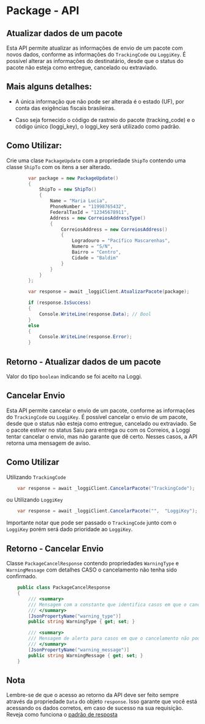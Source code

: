 # Package - API 

## Atualizar dados de um pacote
Esta API permite atualizar as informações de envio de um pacote com novos dados, conforme as informações do `TrackingCode` ou `LoggiKey`.
É possível alterar as informações do destinatário, desde que o status do pacote não esteja como entregue, cancelado ou extraviado.

## Mais alguns detalhes: <!-- {docsify-ignore} -->
- A única informação que não pode ser alterada é o estado (UF), por conta das exigências fiscais brasileiras.

- Caso seja fornecido o código de rastreio do pacote (tracking_code) e o código único (loggi_key), o loggi_key será utilizado como padrão.

## Como Utilizar: <!-- {docsify-ignore} -->
Crie uma clase `PackageUpdate` com a propriedade `ShipTo`
contendo uma classe `ShipTo` com os itens a ser alterado.

```csharp
        var package = new PackageUpdate()
        {
            ShipTo = new ShipTo()
            {
                Name = "Maria Lucia",
                PhoneNumber = "11998765432",
                FederalTaxId = "12345678911",
                Address = new CorreiosAddressType()
                {
                    CorreiosAddress = new CorreiosAddress()
                    {
                        Logradouro = "Pacífico Mascarenhas",
                        Numero = "S/N",
                        Bairro = "Centro",
                        Cidade = "Baldim"
                    }
                }
            }
        };

        var response = await _loggiClient.AtualizarPacote(package);

        if (response.IsSuccess)
        {
            Console.WriteLine(response.Data); // Bool
        }
        else
        {
            Console.WriteLine(response.Error);
        }

```

## Retorno - Atualizar dados de um pacote
Valor do tipo  `boolean` indicando se foi aceito na Loggi.

## Cancelar Envio
Esta API permite cancelar o envio de um pacote, conforme as informações do `TrackingCode` ou `LoggiKey`.
É possível cancelar o envio de um pacote, desde que o status não esteja como entregue, cancelado ou extraviado.
Se o pacote estiver no status Saiu para entrega ou com os Correios, a Loggi tentar cancelar o envio, mas não garante que dê certo. Nesses casos, a API retorna uma mensagem de aviso.


## Como Utilizar <!-- {docsify-ignore} -->
Utilizando `TrackingCode`
```csharp
    var response = await _loggiClient.CancelarPacote("TrackingCode");
```

ou 
Utilizando `LoggiKey`
```csharp
    var response = await _loggiClient.CancelarPacote("",  "LoggiKey");
```

Importante notar que pode ser passado o `TrackingCode` junto com o `LoggiKey`
porém será dado prioridade ao `LoggiKey`.

## Retorno - Cancelar Envio
Classe `PackageCancelResponse` contendo propriedades `WarningType`
e `WarningMessage` com detalhes CASO o cancelamento não tenha sido confirmado.

```csharp
    public class PackageCancelResponse
    {
        /// <summary>
        /// Mensagem com a constante que identifica casos em que o cancelamento não pode ser confirmado.
        /// </summary>
        [JsonPropertyName("warning_type")]
        public string WarningType { get; set; }

        /// <summary>
        /// Mensagem de alerta para casos em que o cancelamento não pode ser confirmado.
        /// </summary>
        [JsonPropertyName("warning_message")]
        public string WarningMessage { get; set; }
    }
```

## Nota 
Lembre-se de que o acesso ao retorno da API deve ser feito sempre através da propriedade `Data` do objeto `response`. Isso garante que você está acessando os dados corretos, em caso de sucesso na sua requisição.
Reveja como funciona o [padrão de resposta](README.md#padrão-de-respostas)
